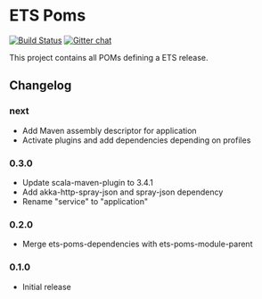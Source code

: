 # ETS Poms

[![Build Status](https://travis-ci.org/Galeria-Kaufhof/ets-poms.svg?branch=master)](https://travis-ci.org/Galeria-Kaufhof/ets-poms)
[![Gitter chat](https://badges.gitter.im/gitterHQ/gitter.png)](https://gitter.im/Galeria-Kaufhof/ETS)

This project contains all POMs defining a ETS release.

## Changelog
### next
- Add Maven assembly descriptor for application
- Activate plugins and add dependencies depending on profiles
### 0.3.0
- Update scala-maven-plugin to 3.4.1
- Add akka-http-spray-json and spray-json dependency
- Rename "service" to "application"
### 0.2.0
- Merge ets-poms-dependencies with ets-poms-module-parent
### 0.1.0
- Initial release
